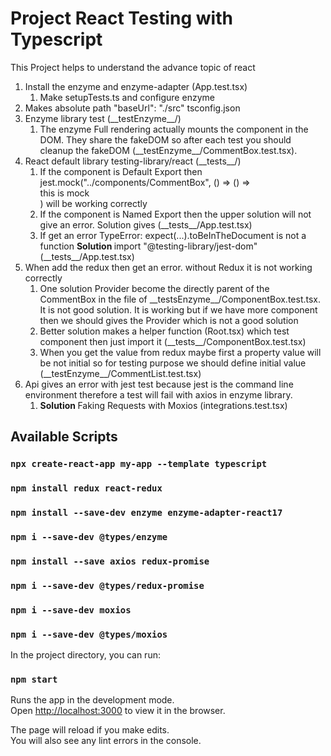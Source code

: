 # Project React Testing with Typescript

This Project helps to understand the advance topic of react

1. Install the enzyme and enzyme-adapter (App.test.tsx)
   1. Make setupTests.ts and configure enzyme
2. Makes absolute path "baseUrl": "./src" tsconfig.json
3. Enzyme library test (\_\_testEnzyme\_\_/)
   1. The enzyme Full rendering actually mounts the component in the DOM. They share the fakeDOM so after each test you should cleanup the fakeDOM (\_\_testEnzyme\_\_/CommentBox.test.tsx).
4. React default library testing-library/react (\_\_tests\_\_/)
   1. If the component is Default Export then jest.mock("../components/CommentBox", () => () => <div>this is mock</div>) will be working correctly
   2. If the component is Named Export then the upper solution will not give an error. Solution gives (\_\_tests\_\_/App.test.tsx)
   3. If get an error TypeError: expect(...).toBeInTheDocument is not a function <strong> Solution </strong> import "@testing-library/jest-dom" (\_\_tests\_\_/App.test.tsx)
5. When add the redux then get an error. without Redux it is not working correctly
   1. One solution Provider become the directly parent of the CommentBox in the file of \_\_testsEnzyme\_\_/ComponentBox.test.tsx. It is not good solution. It is working but if we have more component then we should gives the Provider which is not a good solution
   2. Better solution makes a helper function (Root.tsx) which test component then just import it (\_\_tests\_\_/ComponentBox.test.tsx)
   3. When you get the value from redux maybe first a property value will be not initial so for testing purpose we should define initial value (\_\_testEnzyme\_\_/CommentList.test.tsx)
6. Api gives an error with jest test because jest is the command line environment therefore a test will fail with axios in enzyme library.
   1. <strong> Solution </strong> Faking Requests with Moxios (integrations.test.tsx)

## Available Scripts

### `npx create-react-app my-app --template typescript`

### `npm install redux react-redux`

### `npm install --save-dev enzyme enzyme-adapter-react17`

### `npm i --save-dev @types/enzyme`

### `npm install --save axios redux-promise`

### `npm i --save-dev @types/redux-promise`

### `npm i --save-dev moxios`

### `npm i --save-dev @types/moxios`

In the project directory, you can run:

### `npm start`

Runs the app in the development mode.\
Open [http://localhost:3000](http://localhost:3000) to view it in the browser.

The page will reload if you make edits.\
You will also see any lint errors in the console.
